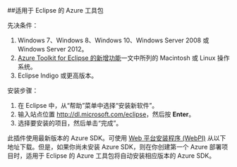##适用于 Eclipse 的 Azure 工具包

先决条件：

1. Windows 7、Windows 8、Windows 10、Windows Server 2008 或 Windows Server 2012。
2. [Azure Toolkit for Eclipse 的新增功能]一文中所列的 Macintosh 或 Linux 操作系统。
2. Eclipse Indigo 或更高版本。

安装步骤：

1. 在 Eclipse 中，从“帮助”菜单中选择“安装新软件”。
2. 输入站点位置 <http://dl.microsoft.com/eclipse>，然后按 **Enter**。
3. 选择要安装的项目，然后单击“完成”。

此插件使用最新版本的 Azure SDK。可使用 [Web 平台安装程序 (WebPI)] 从以下地址下载。但是，如果你尚未安装 Azure SDK，则在你创建第一个 Azure 部署项目时，适用于 Eclipse 的 Azure 工具包将自动安装相应版本的 Azure SDK。

<!-- URL List -->

[Azure Toolkit for Eclipse 的新增功能]: http://go.microsoft.com/fwlink/?LinkId=690333

[Web 平台安装程序 (WebPI)]: http://go.microsoft.com/fwlink/?LinkID=252838

<!---HONumber=Mooncake_0328_2016-->